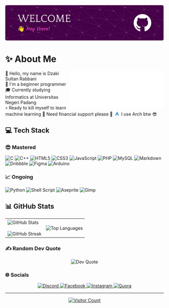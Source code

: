 <img src="files/github-header-image.png" alt="Header Image">

# ✨️ About Me
<img align="right" src="files/8390-fubuki-shirakami-without-background.gif" alt="Fubuki Shirakami GIF">

👋️ Hello, my name is Dzaki Sultan Rabbani  
🌱️ I'm a beginner programmer  
🎓️ Currently studying Informatics at Universitas Negeri Padang  
💀 Ready to kill myself to learn machine learning
🤯 Need financial support please 🥺
<img src="files/Arch-btw.png" alt="Arch Linux Icon" width="19" height="19" style="vertical-align: text-bottom;"> I use Arch btw 😎

## 💻 Tech Stack
### 😎️ Mastered
![C](https://img.shields.io/badge/c-%2300599C.svg?style=for-the-badge&logo=c&logoColor=white) 
![C++](https://img.shields.io/badge/c++-%2300599C.svg?style=for-the-badge&logo=c%2B%2B&logoColor=white) 
![HTML5](https://img.shields.io/badge/html5-%23E34F26.svg?style=for-the-badge&logo=html5&logoColor=white) 
![CSS3](https://img.shields.io/badge/css3-%231572B6.svg?style=for-the-badge&logo=css3&logoColor=white) 
![JavaScript](https://img.shields.io/badge/javascript-%23323330.svg?style=for-the-badge&logo=javascript&logoColor=%23F7DF1E) 
![PHP](https://img.shields.io/badge/php-%23777BB4.svg?style=for-the-badge&logo=php&logoColor=white) 
![MySQL](https://img.shields.io/badge/mysql-4479A1.svg?style=for-the-badge&logo=mysql&logoColor=white) 
![Markdown](https://img.shields.io/badge/markdown-%23000000.svg?style=for-the-badge&logo=markdown&logoColor=white) 
![Dribbble](https://img.shields.io/badge/Dribbble-EA4C89?style=for-the-badge&logo=dribbble&logoColor=white) 
![Figma](https://img.shields.io/badge/figma-%23F24E1E.svg?style=for-the-badge&logo=figma&logoColor=white) 
![Arduino](https://img.shields.io/badge/-Arduino-00979D?style=for-the-badge&logo=Arduino&logoColor=white)

### 📈️ Ongoing
![Python](https://img.shields.io/badge/python-3670A0?style=for-the-badge&logo=python&logoColor=ffdd54) 
![Shell Script](https://img.shields.io/badge/shell_script-%23121011.svg?style=for-the-badge&logo=gnu-bash&logoColor=white) 
![Aseprite](https://img.shields.io/badge/Aseprite-FFFFFF?style=for-the-badge&logo=Aseprite&logoColor=#7D929E) 
![Gimp](https://img.shields.io/badge/Gimp-657D8B?style=for-the-badge&logo=gimp&logoColor=FFFFFF)

## 📊 GitHub Stats
<table align="center">
    <tr>
        <td>
            <img width="500" align="center" src="https://github-readme-stats.vercel.app/api?username=Nyot-Nyot&theme=jolly&hide_border=false&include_all_commits=false&count_private=true" alt="GitHub Stats">
            <br><br>
            <img align="center" src="https://github-readme-streak-stats.herokuapp.com/?user=Nyot-Nyot&theme=jolly&hide_border=false" alt="GitHub Streak">
        </td>
        <td>
            <img width="500" align="center" src="https://github-readme-stats.vercel.app/api/top-langs/?username=Nyot-Nyot&theme=jolly&hide_border=false&include_all_commits=false&count_private=true&layout=compact" alt="Top Languages">
        </td>
    </tr>
</table>

### ✍️ Random Dev Quote
<div align="center">
    <img align="center" src="https://quotes-github-readme.vercel.app/api?type=horizontal&theme=radical" alt="Dev Quote">
</div>

### 🌐 Socials
<div align="center">
    <a href="https://discordapp.com/users/823916335314632805" target="_blank">
        <img src="https://img.shields.io/badge/Discord-%237289DA.svg?logo=discord&logoColor=white" alt="Discord">
    </a>
    <a href="https://web.facebook.com/dzaki.sultan.5" target="_blank">
        <img src="https://img.shields.io/badge/Facebook-%231877F2.svg?logo=Facebook&logoColor=white" alt="Facebook">
    </a>
    <a href="https://www.instagram.com/dzakisultanr/" target="_blank">
        <img src="https://img.shields.io/badge/Instagram-%23E4405F.svg?logo=Instagram&logoColor=white" alt="Instagram">
    </a>
    <a href="https://id.quora.com/profile/Dzaki-Sultan-Rabbani" target="_blank">
        <img src="https://img.shields.io/badge/Quora-%23B92B27.svg?logo=Quora&logoColor=white" alt="Quora">
    </a>
</div>

---
<div align="center">
    <a href="https://visitcount.itsvg.in">
        <img src="https://visitcount.itsvg.in/api?id=Nyot-Nyot&icon=5&color=11" alt="Visitor Count">
    </a>
</div>

<!-- Proudly created with GPRM ( https://gprm.itsvg.in ) -->
